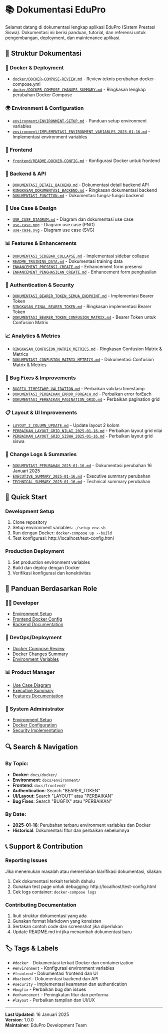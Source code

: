# 📚 Dokumentasi EduPro

Selamat datang di dokumentasi lengkap aplikasi EduPro (Sistem Prestasi Siswa). Dokumentasi ini berisi panduan, tutorial, dan referensi untuk pengembangan, deployment, dan maintenance aplikasi.

## 📁 Struktur Dokumentasi

### 🐳 **Docker & Deployment**
- [`docker/DOCKER-COMPOSE-REVIEW.md`](docker/DOCKER-COMPOSE-REVIEW.md) - Review teknis perubahan docker-compose.yml
- [`docker/DOCKER-COMPOSE-CHANGES-SUMMARY.md`](docker/DOCKER-COMPOSE-CHANGES-SUMMARY.md) - Ringkasan lengkap perubahan Docker Compose

### 🌍 **Environment & Configuration**
- [`environment/ENVIRONMENT-SETUP.md`](environment/ENVIRONMENT-SETUP.md) - Panduan setup environment variables
- [`environment/IMPLEMENTASI_ENVIRONMENT_VARIABLES_2025-01-16.md`](environment/IMPLEMENTASI_ENVIRONMENT_VARIABLES_2025-01-16.md) - Implementasi environment variables

### 🎨 **Frontend**
- [`frontend/README-DOCKER-CONFIG.md`](frontend/README-DOCKER-CONFIG.md) - Konfigurasi Docker untuk frontend

### 🔧 **Backend & API**
- [`DOKUMENTASI_DETAIL_BACKEND.md`](DOKUMENTASI_DETAIL_BACKEND.md) - Dokumentasi detail backend API
- [`RINGKASAN_DOKUMENTASI_BACKEND.md`](RINGKASAN_DOKUMENTASI_BACKEND.md) - Ringkasan dokumentasi backend
- [`DOKUMENTASI_FUNCTION.md`](DOKUMENTASI_FUNCTION.md) - Dokumentasi fungsi-fungsi backend

### 🎯 **Use Case & Design**
- [`USE_CASE_DIAGRAM.md`](USE_CASE_DIAGRAM.md) - Diagram dan dokumentasi use case
- [`use-case.png`](use-case.png) - Diagram use case (PNG)
- [`use-case.svg`](use-case.svg) - Diagram use case (SVG)

### 📊 **Features & Enhancements**
- [`DOKUMENTASI_SIDEBAR_COLLAPSE.md`](DOKUMENTASI_SIDEBAR_COLLAPSE.md) - Implementasi sidebar collapse
- [`README_TRAINING_DATA.md`](README_TRAINING_DATA.md) - Dokumentasi training data
- [`ENHANCEMENT_PRESENSI_CREATE.md`](ENHANCEMENT_PRESENSI_CREATE.md) - Enhancement form presensi
- [`ENHANCEMENT_PENGHASILAN_CREATE.md`](ENHANCEMENT_PENGHASILAN_CREATE.md) - Enhancement form penghasilan

### 🔐 **Authentication & Security**
- [`DOKUMENTASI_BEARER_TOKEN_SEMUA_ENDPOINT.md`](DOKUMENTASI_BEARER_TOKEN_SEMUA_ENDPOINT.md) - Implementasi Bearer Token
- [`RINGKASAN_FINAL_BEARER_TOKEN.md`](RINGKASAN_FINAL_BEARER_TOKEN.md) - Ringkasan implementasi Bearer Token
- [`DOKUMENTASI_BEARER_TOKEN_CONFUSION_MATRIX.md`](DOKUMENTASI_BEARER_TOKEN_CONFUSION_MATRIX.md) - Bearer Token untuk Confusion Matrix

### 📈 **Analytics & Metrics**
- [`RINGKASAN_CONFUSION_MATRIX_METRICS.md`](RINGKASAN_CONFUSION_MATRIX_METRICS.md) - Ringkasan Confusion Matrix & Metrics
- [`DOKUMENTASI_CONFUSION_MATRIX_METRICS.md`](DOKUMENTASI_CONFUSION_MATRIX_METRICS.md) - Dokumentasi Confusion Matrix & Metrics

### 🐛 **Bug Fixes & Improvements**
- [`BUGFIX_TIMESTAMP_VALIDATION.md`](BUGFIX_TIMESTAMP_VALIDATION.md) - Perbaikan validasi timestamp
- [`DOKUMENTASI_PERBAIKAN_ERROR_FOREACH.md`](DOKUMENTASI_PERBAIKAN_ERROR_FOREACH.md) - Perbaikan error forEach
- [`DOKUMENTASI_PERBAIKAN_PAGINATION_GRID.md`](DOKUMENTASI_PERBAIKAN_PAGINATION_GRID.md) - Perbaikan pagination grid

### 📋 **Layout & UI Improvements**
- [`LAYOUT_2_COLUMN_UPDATE.md`](LAYOUT_2_COLUMN_UPDATE.md) - Update layout 2 kolom
- [`PERBAIKAN_LAYOUT_GRID_NILAI_2025-01-16.md`](PERBAIKAN_LAYOUT_GRID_NILAI_2025-01-16.md) - Perbaikan layout grid nilai
- [`PERBAIKAN_LAYOUT_GRID_SISWA_2025-01-16.md`](PERBAIKAN_LAYOUT_GRID_SISWA_2025-01-16.md) - Perbaikan layout grid siswa

### 📝 **Change Logs & Summaries**
- [`DOKUMENTASI_PERUBAHAN_2025-01-16.md`](DOKUMENTASI_PERUBAHAN_2025-01-16.md) - Dokumentasi perubahan 16 Januari 2025
- [`EXECUTIVE_SUMMARY_2025-01-16.md`](EXECUTIVE_SUMMARY_2025-01-16.md) - Executive summary perubahan
- [`TECHNICAL_SUMMARY_2025-01-16.md`](TECHNICAL_SUMMARY_2025-01-16.md) - Technical summary perubahan

## 🚀 **Quick Start**

### **Development Setup**
1. Clone repository
2. Setup environment variables: `./setup-env.sh`
3. Run dengan Docker: `docker-compose up --build`
4. Test konfigurasi: http://localhost/test-config.html

### **Production Deployment**
1. Set production environment variables
2. Build dan deploy dengan Docker
3. Verifikasi konfigurasi dan konektivitas

## 📖 **Panduan Berdasarkan Role**

### **👨‍💻 Developer**
- [Environment Setup](environment/ENVIRONMENT-SETUP.md)
- [Frontend Docker Config](frontend/README-DOCKER-CONFIG.md)
- [Backend Documentation](DOKUMENTASI_DETAIL_BACKEND.md)

### **🚀 DevOps/Deployment**
- [Docker Compose Review](docker/DOCKER-COMPOSE-REVIEW.md)
- [Docker Changes Summary](docker/DOCKER-COMPOSE-CHANGES-SUMMARY.md)
- [Environment Variables](environment/IMPLEMENTASI_ENVIRONMENT_VARIABLES_2025-01-16.md)

### **📊 Product Manager**
- [Use Case Diagram](USE_CASE_DIAGRAM.md)
- [Executive Summary](EXECUTIVE_SUMMARY_2025-01-16.md)
- [Features Documentation](DOKUMENTASI_SIDEBAR_COLLAPSE.md)

### **🔧 System Administrator**
- [Environment Setup](environment/ENVIRONMENT-SETUP.md)
- [Docker Configuration](docker/DOCKER-COMPOSE-REVIEW.md)
- [Security Implementation](DOKUMENTASI_BEARER_TOKEN_SEMUA_ENDPOINT.md)

## 🔍 **Search & Navigation**

### **By Topic:**
- **Docker**: `docs/docker/`
- **Environment**: `docs/environment/`
- **Frontend**: `docs/frontend/`
- **Authentication**: Search "BEARER_TOKEN"
- **UI/Layout**: Search "LAYOUT" atau "PERBAIKAN"
- **Bug Fixes**: Search "BUGFIX" atau "PERBAIKAN"

### **By Date:**
- **2025-01-16**: Perubahan terbaru environment variables dan Docker
- **Historical**: Dokumentasi fitur dan perbaikan sebelumnya

## 📞 **Support & Contribution**

### **Reporting Issues**
Jika menemukan masalah atau memerlukan klarifikasi dokumentasi, silakan:
1. Cek dokumentasi terkait terlebih dahulu
2. Gunakan test page untuk debugging: http://localhost/test-config.html
3. Cek logs container: `docker-compose logs`

### **Contributing Documentation**
1. Ikuti struktur dokumentasi yang ada
2. Gunakan format Markdown yang konsisten
3. Sertakan contoh code dan screenshot jika diperlukan
4. Update README.md ini jika menambah dokumentasi baru

## 🏷️ **Tags & Labels**

- `#docker` - Dokumentasi terkait Docker dan containerization
- `#environment` - Konfigurasi environment variables
- `#frontend` - Dokumentasi frontend dan UI
- `#backend` - Dokumentasi backend dan API
- `#security` - Implementasi keamanan dan authentication
- `#bugfix` - Perbaikan bug dan issues
- `#enhancement` - Peningkatan fitur dan performa
- `#layout` - Perbaikan tampilan dan UI/UX

---

**Last Updated**: 16 Januari 2025  
**Version**: 1.0.0  
**Maintainer**: EduPro Development Team 